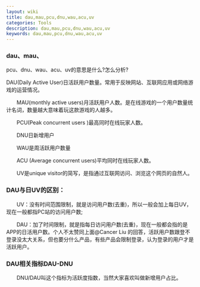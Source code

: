 ```yaml
---
layout: wiki
title: dau,mau,pcu,dnu,wau,acu,uv
categories: Tools
description: dau,mau,pcu,dnu,wau,acu,uv
keywords: dau,mau,pcu,dnu,wau,acu,uv
---
```


### dau、mau、
pcu、dnu、wau、acu、uv的意思是什么?怎么分析?

DAU(Daily Active User)日活跃用户数量。常用于反映网站、互联网应用或网络游戏的运营情况。

　　MAU(monthly active users)月活跃用户人数。是在线游戏的一个用户数量统计名词，数量越大意味着玩这款游戏的人越多。

　　PCU(Peak concurrent users )最高同时在线玩家人数。

　　DNU日新增用户

　　WAU是周活跃用户数量

　　ACU (Average concurrent users)平均同时在线玩家人数。

　　UV是unique visitor的简写，是指通过互联网访问、浏览这个网页的自然人。

### DAU与日UV的区别：


　　UV：没有时间范围限制，就是访问用户数(去重)，所以一般会加上每日UV，现在一般都指PC站的访问用户数;

　　DAU：加了时间限制，就是指每日访问用户数(去重)，现在一般都会指的是APP的日活用户数。个人不太赞同上面@Cancer Liu 的回答，活跃用户数跟登不登录没太大关系，但也要分什么产品，有些产品会限制登录，认为登录的用户才是活跃用户。

### DAU相关指标DAU-DNU

　　DNU/DAU叫这个指标为活跃度指数，当然大家喜欢叫做新增用户占比。